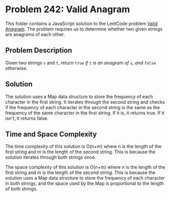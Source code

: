 # Problem 242: Valid Anagram

This folder contains a JavaScript solution to the LeetCode problem [Valid Anagram](https://leetcode.com/problems/valid-anagram/). The problem requires us to determine whether two given strings are anagrams of each other.

## Problem Description

Given two strings `s` and `t`, return `true` *if `t` is an anagram of `s`, and `false` otherwise*.

## Solution

The solution uses a Map data structure to store the frequency of each character in the first string. It iterates through the second string and checks if the frequency of each character in the second string is the same as the frequency of the same character in the first string. If it is, it returns true. If it isn't, it returns false.

## Time and Space Complexity

The time complexity of this solution is O(n+m) where n is the length of the first string and m is the length of the second string. This is because the solution iterates through both strings once.

The space complexity of this solution is O(n+m) where n is the length of the first string and m is the length of the second string. This is because the solution uses a Map data structure to store the frequency of each character in both strings, and the space used by the Map is proportional to the length of both strings.
